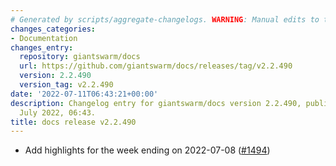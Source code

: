 ```yaml
---
# Generated by scripts/aggregate-changelogs. WARNING: Manual edits to this files will be overwritten.
changes_categories:
- Documentation
changes_entry:
  repository: giantswarm/docs
  url: https://github.com/giantswarm/docs/releases/tag/v2.2.490
  version: 2.2.490
  version_tag: v2.2.490
date: '2022-07-11T06:43:21+00:00'
description: Changelog entry for giantswarm/docs version 2.2.490, published on 11
  July 2022, 06:43.
title: docs release v2.2.490
---
```


- Add highlights for the week ending on 2022-07-08 ([#1494](https://github.com/giantswarm/docs/pull/1494))
